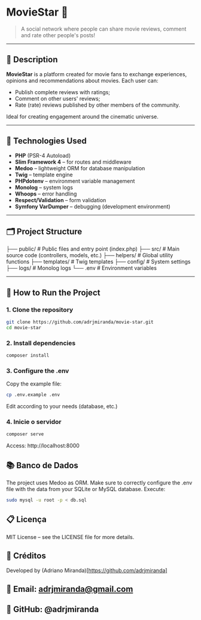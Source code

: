 # MovieStar 🎥

> A social network where people can share movie reviews, comment and rate other people's posts!

---

## 📌 Description

**MovieStar** is a platform created for movie fans to exchange experiences, opinions and recommendations about movies. Each user can:

- Publish complete reviews with ratings;
- Comment on other users' reviews;
- Rate (rate) reviews published by other members of the community.

Ideal for creating engagement around the cinematic universe.

---

## 🧰 Technologies Used

- **PHP** (PSR-4 Autoload)
- **Slim Framework 4** – for routes and middleware
- **Medoo** – lightweight ORM for database manipulation
- **Twig** – template engine
- **PHPdotenv** – environment variable management
- **Monolog** – system logs
- **Whoops** – error handling
- **Respect/Validation** – form validation
- **Symfony VarDumper** – debugging (development environment)

---

## 🗂️ Project Structure

├── public/ # Public files and entry point (index.php)
├── src/ # Main source code (controllers, models, etc.)
├── helpers/ # Global utility functions
├── templates/ # Twig templates
├── config/ # System settings
├── logs/ # Monolog logs
└── .env # Environment variables

---

## 🔧 How to Run the Project

### 1. Clone the repository

```bash
git clone https://github.com/adrjmiranda/movie-star.git
cd movie-star
```

### 2. Install dependencies

```bash
composer install
```

### 3. Configure the .env

Copy the example file:

```bash
cp .env.example .env
```

Edit according to your needs (database, etc.)

### 4. Inicie o servidor

```bash
composer serve
```

Access: http://localhost:8000

## 📚 Banco de Dados

The project uses Medoo as ORM. Make sure to correctly configure the .env file with the data from your SQLite or MySQL database. Execute:

```bash
sudo mysql -u root -p < db.sql
```

## 📋 Licença

MIT License – see the LICENSE file for more details.

## 💬 Créditos

Developed by (Adriano Miranda)[https://github.com/adrjmiranda]

## 📩 Email: adrjmiranda@gmail.com

## 🔗 GitHub: @adrjmiranda
